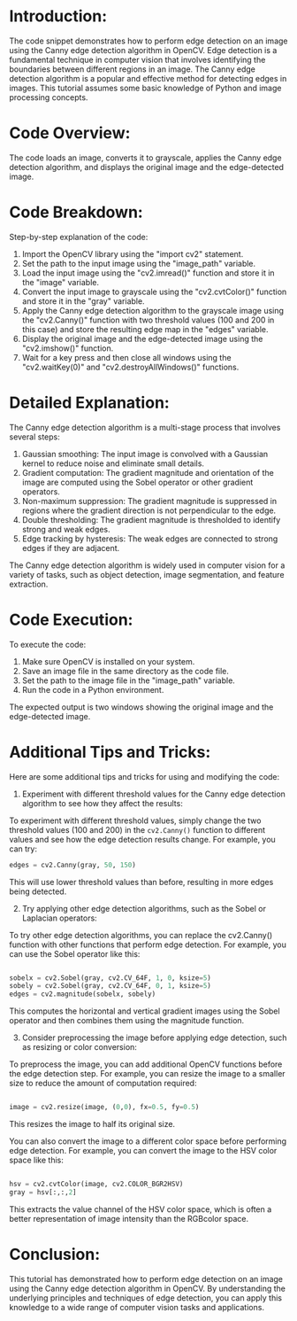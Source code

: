 # Introduction:

The code snippet demonstrates how to perform edge detection on an image using the Canny edge detection algorithm in OpenCV. Edge detection is a fundamental technique in computer vision that involves identifying the boundaries between different regions in an image. The Canny edge detection algorithm is a popular and effective method for detecting edges in images. This tutorial assumes some basic knowledge of Python and image processing concepts.

# Code Overview:

The code loads an image, converts it to grayscale, applies the Canny edge detection algorithm, and displays the original image and the edge-detected image.

# Code Breakdown:

Step-by-step explanation of the code:

1. Import the OpenCV library using the "import cv2" statement.
2. Set the path to the input image using the "image_path" variable.
3. Load the input image using the "cv2.imread()" function and store it in the "image" variable.
4. Convert the input image to grayscale using the "cv2.cvtColor()" function and store it in the "gray" variable.
5. Apply the Canny edge detection algorithm to the grayscale image using the "cv2.Canny()" function with two threshold values (100 and 200 in this case) and store the resulting edge map in the "edges" variable.
6. Display the original image and the edge-detected image using the "cv2.imshow()" function.
7. Wait for a key press and then close all windows using the "cv2.waitKey(0)" and "cv2.destroyAllWindows()" functions.

# Detailed Explanation:

The Canny edge detection algorithm is a multi-stage process that involves several steps:

1. Gaussian smoothing: The input image is convolved with a Gaussian kernel to reduce noise and eliminate small details.
2. Gradient computation: The gradient magnitude and orientation of the image are computed using the Sobel operator or other gradient operators.
3. Non-maximum suppression: The gradient magnitude is suppressed in regions where the gradient direction is not perpendicular to the edge.
4. Double thresholding: The gradient magnitude is thresholded to identify strong and weak edges.
5. Edge tracking by hysteresis: The weak edges are connected to strong edges if they are adjacent.

The Canny edge detection algorithm is widely used in computer vision for a variety of tasks, such as object detection, image segmentation, and feature extraction.

# Code Execution:

To execute the code:

1. Make sure OpenCV is installed on your system.
2. Save an image file in the same directory as the code file.
3. Set the path to the image file in the "image_path" variable.
4. Run the code in a Python environment.

The expected output is two windows showing the original image and the edge-detected image.

# Additional Tips and Tricks:

Here are some additional tips and tricks for using and modifying the code:

1. Experiment with different threshold values for the Canny edge detection algorithm to see how they affect the results:

To experiment with different threshold values, simply change the two threshold values (100 and 200) in the `cv2.Canny()` function to different values and see how the edge detection results change. For example, you can try:

```python
edges = cv2.Canny(gray, 50, 150)
```

This will use lower threshold values than before, resulting in more edges being detected.

2. Try applying other edge detection algorithms, such as the Sobel or Laplacian operators:

To try other edge detection algorithms, you can replace the cv2.Canny() function with other functions that perform edge detection. For example, you can use the Sobel operator like this:

```python

sobelx = cv2.Sobel(gray, cv2.CV_64F, 1, 0, ksize=5)
sobely = cv2.Sobel(gray, cv2.CV_64F, 0, 1, ksize=5)
edges = cv2.magnitude(sobelx, sobely)

```

This computes the horizontal and vertical gradient images using the Sobel operator and then combines them using the magnitude function.

3. Consider preprocessing the image before applying edge detection, such as resizing or color conversion:

To preprocess the image, you can add additional OpenCV functions before the edge detection step. For example, you can resize the image to a smaller size to reduce the amount of computation required:

```python

image = cv2.resize(image, (0,0), fx=0.5, fy=0.5)

```

This resizes the image to half its original size.

You can also convert the image to a different color space before performing edge detection. For example, you can convert the image to the HSV color space like this:

```python

hsv = cv2.cvtColor(image, cv2.COLOR_BGR2HSV)
gray = hsv[:,:,2]

```

This extracts the value channel of the HSV color space, which is often a better representation of image intensity than the RGBcolor space.

# Conclusion:

This tutorial has demonstrated how to perform edge detection on an image using the Canny edge detection algorithm in OpenCV. By understanding the underlying principles and techniques of edge detection, you can apply this knowledge to a wide range of computer vision tasks and applications.
